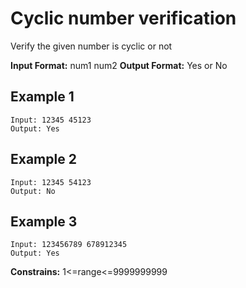 # Cyclic number verification

Verify the given number is cyclic or not

**Input Format:** num1 num2
**Output Format:** Yes or No

## Example 1

```
Input: 12345 45123
Output: Yes
```

## Example 2

```
Input: 12345 54123
Output: No

```

## Example 3

```
Input: 123456789 678912345
Output: Yes

```

**Constrains:** 1<=range<=9999999999

